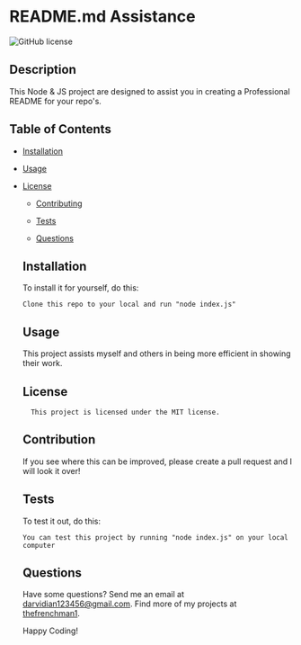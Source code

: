 # README.md Assistance
  ![GitHub license](https://img.shields.io/badge/license-MIT-blue.svg)

  ## Description
  
  This Node & JS project are designed to assist you in creating a Professional README for your repo's.
  
  ## Table of Contents
  
  * [Installation](#Installation)
  
  * [Usage](#Usage)
  
* [License](#license)

  * [Contributing](#contributing)
  
  * [Tests](#tests)
  
  * [Questions](#questions)
  
  
  ## Installation
  To install it for yourself, do this: 
  ```
  Clone this repo to your local and run "node index.js"
  ```
  
  ## Usage 
  
  This project assists myself and others in being more efficient in showing their work.
  
  ## License
        This project is licensed under the MIT license.
  
  ## Contribution 
  
  If you see where this can be improved, please create a pull request and I will look it over!
  
  ## Tests 
  
  To test it out, do this: 
  
  ```
  You can test this project by running "node index.js" on your local computer
  ```
  
  
  ## Questions 
  
  Have some questions? Send me an email at darvidian123456@gmail.com. Find more of my projects at [thefrenchman1](https://github.com/thefrenchman1/).
  
  Happy Coding! 
  
  
